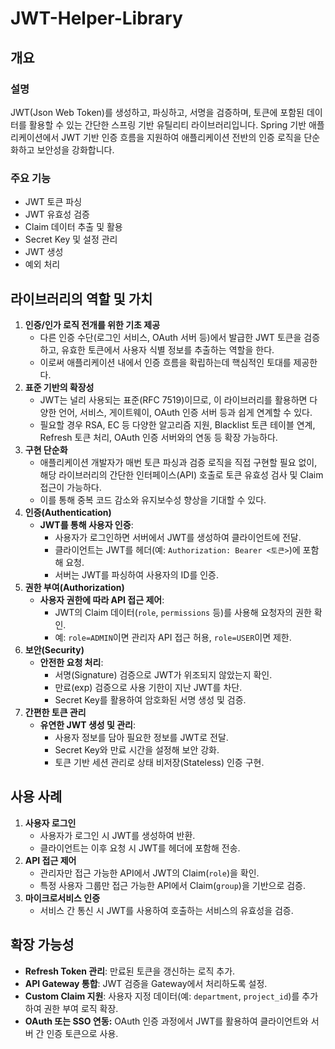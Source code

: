 # JWT-Helper-Library

## 개요

### 설명
JWT(Json Web Token)를 생성하고, 파싱하고, 서명을 검증하며, 토큰에 포함된 데이터를 활용할 수 있는 간단한 스프링 기반 유틸리티 라이브러리입니다. Spring 기반 애플리케이션에서 JWT 기반 인증 흐름을 지원하여 애플리케이션 전반의 인증 로직을 단순화하고 보안성을 강화합니다.

### 주요 기능

- JWT 토큰 파싱
- JWT 유효성 검증
- Claim 데이터 추출 및 활용
- Secret Key 및 설정 관리
- JWT 생성
- 예외 처리

## 라이브러리의 역할 및 가치

1. **인증/인가 로직 전개를 위한 기초 제공**
    - 다른 인증 수단(로그인 서비스, OAuth 서버 등)에서 발급한 JWT 토큰을 검증하고, 유효한 토큰에서 사용자 식별 정보를 추출하는 역할을 한다.
    - 이로써 애플리케이션 내에서 인증 흐름을 확립하는데 핵심적인 토대를 제공한다.
2. **표준 기반의 확장성**
    - JWT는 널리 사용되는 표준(RFC 7519)이므로, 이 라이브러리를 활용하면 다양한 언어, 서비스, 게이트웨이, OAuth 인증 서버 등과 쉽게 연계할 수 있다.
    - 필요할 경우 RSA, EC 등 다양한 알고리즘 지원, Blacklist 토큰 테이블 연계, Refresh 토큰 처리, OAuth 인증 서버와의 연동 등 확장 가능하다.
3. **구현 단순화**
    - 애플리케이션 개발자가 매번 토큰 파싱과 검증 로직을 직접 구현할 필요 없이, 해당 라이브러리의 간단한 인터페이스(API) 호출로 토큰 유효성 검사 및 Claim 접근이 가능하다.
    - 이를 통해 중복 코드 감소와 유지보수성 향상을 기대할 수 있다.
4. **인증(Authentication)**
    - **JWT를 통해 사용자 인증**:
        - 사용자가 로그인하면 서버에서 JWT를 생성하여 클라이언트에 전달.
        - 클라이언트는 JWT를 헤더(예: `Authorization: Bearer <토큰>`)에 포함해 요청.
        - 서버는 JWT를 파싱하여 사용자의 ID를 인증.
5. **권한 부여(Authorization)**
    - **사용자 권한에 따라 API 접근 제어**:
        - JWT의 Claim 데이터(`role`, `permissions` 등)를 사용해 요청자의 권한 확인.
        - 예: `role=ADMIN`이면 관리자 API 접근 허용, `role=USER`이면 제한.
6. **보안(Security)**
    - **안전한 요청 처리**:
        - 서명(Signature) 검증으로 JWT가 위조되지 않았는지 확인.
        - 만료(exp) 검증으로 사용 기한이 지난 JWT를 차단.
        - Secret Key를 활용하여 암호화된 서명 생성 및 검증.
7. **간편한 토큰 관리**
    - **유연한 JWT 생성 및 관리**:
        - 사용자 정보를 담아 필요한 정보를 JWT로 전달.
        - Secret Key와 만료 시간을 설정해 보안 강화.
        - 토큰 기반 세션 관리로 상태 비저장(Stateless) 인증 구현.

## **사용 사례**

1. **사용자 로그인**
    - 사용자가 로그인 시 JWT를 생성하여 반환.
    - 클라이언트는 이후 요청 시 JWT를 헤더에 포함해 전송.
2. **API 접근 제어**
    - 관리자만 접근 가능한 API에서 JWT의 Claim(`role`)을 확인.
    - 특정 사용자 그룹만 접근 가능한 API에서 Claim(`group`)을 기반으로 검증.
3. **마이크로서비스 인증**
    - 서비스 간 통신 시 JWT를 사용하여 호출하는 서비스의 유효성을 검증.

## **확장 가능성**

- **Refresh Token 관리**: 만료된 토큰을 갱신하는 로직 추가.
- **API Gateway 통합**: JWT 검증을 Gateway에서 처리하도록 설정.
- **Custom Claim 지원**: 사용자 지정 데이터(예: `department`, `project_id`)를 추가하여 권한 부여 로직 확장.
- **OAuth 또는 SSO 연동:** OAuth 인증 과정에서 JWT를 활용하여 클라이언트와 서버 간 인증 토큰으로 사용.
